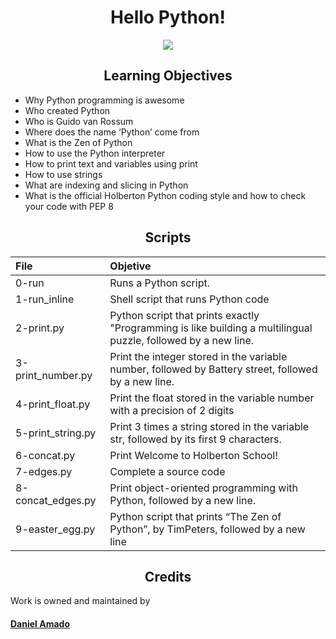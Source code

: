 <h1 align="center">Hello Python!</h1>
<p align="center"><img src="https://ourcodeworld.com/public-media/articles/articleocw-575e9796be0c9.png"></p>

<h2 align="center">Learning Objectives</h2>

- Why Python programming is awesome
- Who created Python
- Who is Guido van Rossum
- Where does the name ‘Python’ come from
- What is the Zen of Python
- How to use the Python interpreter
- How to print text and variables using print
- How to use strings
- What are indexing and slicing in Python
- What is the official Holberton Python coding style and how to check your code with PEP 8

<h2 align="center">Scripts</h2>

| File  | Objetive  |
|:-|:-|
| 0-run | Runs a Python script.  |
| 1-run_inline  | Shell script that runs Python code |
| 2-print.py |  Python script that prints exactly "Programming is like building a multilingual puzzle, followed by a new line. |
| 3-print_number.py | Print the integer stored in the variable number, followed by Battery street, followed by a new line.  |
| 4-print_float.py  | Print the float stored in the variable number with a precision of 2 digits  |
| 5-print_string.py  | Print 3 times a string stored in the variable str, followed by its first 9 characters. |
| 6-concat.py  | Print Welcome to Holberton School! |
| 7-edges.py | Complete a source code  |
| 8-concat_edges.py | Print object-oriented programming with Python, followed by a new line. |
| 9-easter_egg.py  |Python script that prints “The Zen of Python”, by TimPeters, followed by a new line ||



<h2 align="center">Credits</h2>
Work is owned and maintained by

#### [Daniel Amado](https://twitter.com/DanielFep_am)
